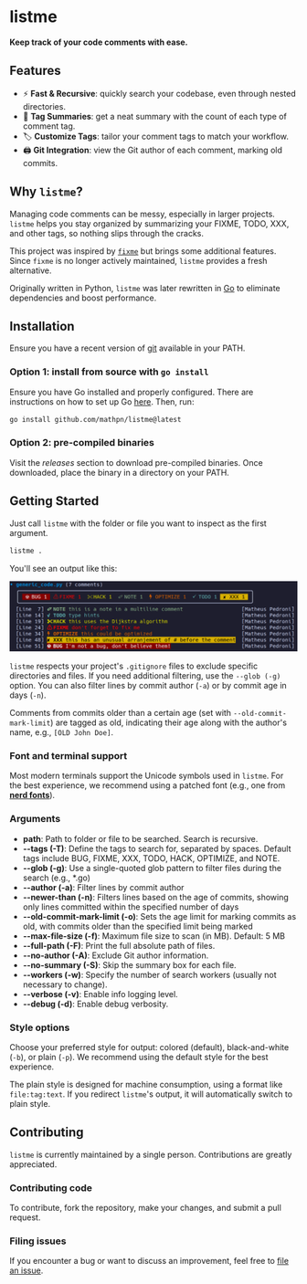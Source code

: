 # listme

**Keep track of your code comments with ease.**

## Features

- ⚡ **Fast & Recursive**: quickly search your codebase, even through nested directories.
- 🌈 **Tag Summaries**: get a neat summary with the count of each type of comment tag.
- 🏷 **Customize Tags**: tailor your comment tags to match your workflow.
- 🖨 **Git Integration**: view the Git author of each comment, marking old commits.

## Why `listme`?

Managing code comments can be messy, especially in larger projects. `listme` helps you stay organized by summarizing your FIXME, TODO, XXX, and other tags, so nothing slips through the cracks.

This project was inspired by [`fixme`](https://github.com/JohnPostlethwait/fixme) but brings some additional features. Since `fixme` is no longer actively maintained, `listme` provides a fresh alternative.

Originally written in Python, `listme` was later rewritten in [Go](https://go.dev/) to eliminate dependencies and boost performance.

## Installation

Ensure you have a recent version of [git](https://git-scm.com/) available in your PATH.

### Option 1: install from source with `go install`

Ensure you have Go installed and properly configured. There are instructions on how to set up Go [here](SETUP.md). Then, run:

```bash
go install github.com/mathpn/listme@latest
```

### Option 2: pre-compiled binaries

Visit the _releases_ section to download pre-compiled binaries. Once downloaded, place the binary in a directory on your PATH.

## Getting Started

Just call `listme` with the folder or file you want to inspect as the first argument.

```bash
listme .
```

You'll see an output like this:

![Example output screenshot](https://github.com/mathpn/listme/raw/main/screenshots/example_output.png?raw=true)

`listme` respects your project's `.gitignore` files to exclude specific directories and files. If you need additional filtering, use the `--glob (-g)` option. You can also filter lines by commit author (`-a`) or by commit age in days (`-n`).

Comments from commits older than a certain age (set with `--old-commit-mark-limit`) are tagged as old, indicating their age along with the author's name, e.g., `[OLD John Doe]`.

### Font and terminal support

Most modern terminals support the Unicode symbols used in `listme`. For the best experience, we recommend using a patched font (e.g., one from **[nerd fonts](https://www.nerdfonts.com/)**).

### Arguments

- **path**: Path to folder or file to be searched. Search is recursive.
- **--tags (-T)**: Define the tags to search for, separated by spaces. Default tags include BUG, FIXME, XXX, TODO, HACK, OPTIMIZE, and NOTE.
- **--glob (-g)**: Use a single-quoted glob pattern to filter files during the search (e.g., *.go)
- **--author (-a)**: Filter lines by commit author
- **--newer-than (-n)**: Filters lines based on the age of commits, showing only lines committed within the specified number of days
- **--old-commit-mark-limit (-o)**: Sets the age limit for marking commits as old, with commits older than the specified limit being marked
- **--max-file-size (-f)**: Maximum file size to scan (in MB). Default: 5 MB
- **--full-path (-F)**: Print the full absolute path of files.
- **--no-author (-A)**: Exclude Git author information.
- **--no-summary (-S)**: Skip the summary box for each file.
- **--workers (-w)**: Specify the number of search workers (usually not necessary to change).
- **--verbose (-v)**: Enable info logging level.
- **--debug (-d)**: Enable debug verbosity.

### Style options

Choose your preferred style for output: colored (default), black-and-white (`-b`), or plain (`-p`). We recommend using the default style for the best experience.

The plain style is designed for machine consumption, using a format like `file:tag:text`. If you redirect `listme`'s output, it will automatically switch to plain style.

## Contributing

`listme` is currently maintained by a single person. Contributions are greatly appreciated.

### Contributing code

To contribute, fork the repository, make your changes, and submit a pull request.

### Filing issues

If you encounter a bug or want to discuss an improvement, feel free to [file an issue](https://github.com/mathpn/listme/issues).
